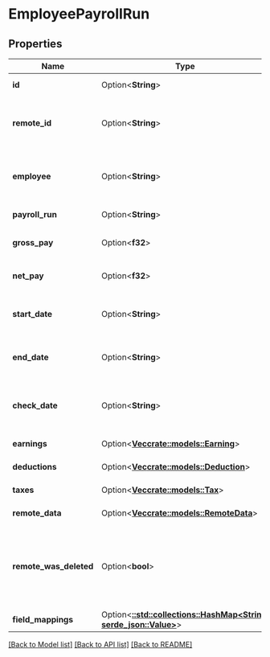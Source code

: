 # EmployeePayrollRun

## Properties

Name | Type | Description | Notes
------------ | ------------- | ------------- | -------------
**id** | Option<**String**> |  | [optional][readonly]
**remote_id** | Option<**String**> | The third-party API ID of the matching object. | [optional]
**employee** | Option<**String**> | The employee whose payroll is being run. | [optional]
**payroll_run** | Option<**String**> | The payroll being run. | [optional]
**gross_pay** | Option<**f32**> | The gross pay from the run. | [optional]
**net_pay** | Option<**f32**> | The net pay from the run. | [optional]
**start_date** | Option<**String**> | The day and time the payroll run started. | [optional]
**end_date** | Option<**String**> | The day and time the payroll run ended. | [optional]
**check_date** | Option<**String**> | The day and time the payroll run was checked. | [optional]
**earnings** | Option<[**Vec<crate::models::Earning>**](Earning.md)> |  | [optional][readonly]
**deductions** | Option<[**Vec<crate::models::Deduction>**](Deduction.md)> |  | [optional][readonly]
**taxes** | Option<[**Vec<crate::models::Tax>**](Tax.md)> |  | [optional][readonly]
**remote_data** | Option<[**Vec<crate::models::RemoteData>**](RemoteData.md)> |  | [optional][readonly]
**remote_was_deleted** | Option<**bool**> | Indicates whether or not this object has been deleted by third party webhooks. | [optional][readonly]
**field_mappings** | Option<[**::std::collections::HashMap<String, serde_json::Value>**](serde_json::Value.md)> |  | [optional][readonly]

[[Back to Model list]](../README.md#documentation-for-models) [[Back to API list]](../README.md#documentation-for-api-endpoints) [[Back to README]](../README.md)


